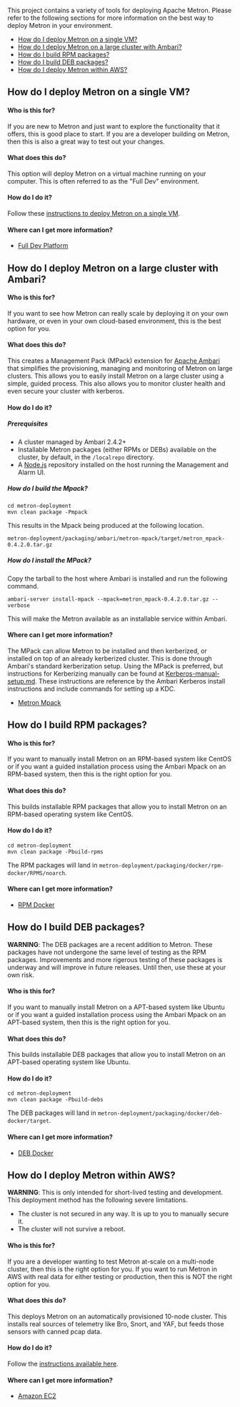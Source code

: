 This project contains a variety of tools for deploying Apache Metron.  Please refer to the following sections for more information on the best way to deploy Metron in your environment.

 * [How do I deploy Metron on a single VM?](#how-do-i-deploy-metron-on-a-single-vm)
 * [How do I deploy Metron on a large cluster with Ambari?](#how-do-i-deploy-metron-on-a-large-cluster-with-ambari)
 * [How do I build RPM packages?](#how-do-i-build-rpm-packages)
 * [How do I build DEB packages?](#how-do-i-build-deb-packages)
 * [How do I deploy Metron within AWS?](#how-do-i-deploy-metron-within-aws)

## How do I deploy Metron on a single VM?

#### Who is this for?

If you are new to Metron and just want to explore the functionality that it offers, this is good place to start.  If you are a developer building on Metron, then this is also a great way to test out your changes.

#### What does this do?

This option will deploy Metron on a virtual machine running on your computer.  This is often referred to as the "Full Dev" environment.  

#### How do I do it?
Follow these [instructions to deploy Metron on a single VM](vagrant/full-dev-platform/README.md).

#### Where can I get more information?
* [Full Dev Platform](vagrant/full-dev-platform)

## How do I deploy Metron on a large cluster with Ambari?

#### Who is this for?

If you want to see how Metron can really scale by deploying it on your own hardware, or even in your own cloud-based environment, this is the best option for you.

#### What does this do?

This creates a Management Pack (MPack) extension for [Apache Ambari](https://ambari.apache.org/) that simplifies the provisioning, managing and monitoring of Metron on large clusters.  This allows you to easily install Metron on a large cluster using a simple, guided process.  This also allows you to monitor cluster health and even secure your cluster with kerberos.

#### How do I do it?

##### Prerequisites

- A cluster managed by Ambari 2.4.2+
- Installable Metron packages (either RPMs or DEBs) available on the cluster, by default, in the `/localrepo` directory.  
- A [Node.js](https://nodejs.org/en/download/package-manager/) repository installed on the host running the Management and Alarm UI.

##### How do I build the Mpack?

```
cd metron-deployment
mvn clean package -Pmpack
```

This results in the Mpack being produced at the following location.
```
metron-deployment/packaging/ambari/metron-mpack/target/metron_mpack-0.4.2.0.tar.gz
```

##### How do I install the MPack?

Copy the tarball to the host where Ambari is installed and run the following command.

```
ambari-server install-mpack --mpack=metron_mpack-0.4.2.0.tar.gz --verbose
```

This will make the Metron available as an installable service within Ambari.

#### Where can I get more information?

The MPack can allow Metron to be installed and then kerberized, or installed on top of an already kerberized cluster.  This is done through Ambari's standard kerberization setup.  Using the MPack is preferred, but instructions for Kerberizing manually can be found at [Kerberos-manual-setup.md](Kerberos-manual-setup.md). These instructions are reference by the Ambari Kerberos install instructions and include commands for setting up a KDC.

* [Metron Mpack](packaging/ambari/metron-mpack)

## How do I build RPM packages?

#### Who is this for?
If you want to manually install Metron on an RPM-based system like CentOS or if you want a guided installation process using the Ambari Mpack on an RPM-based system, then this is the right option for you.

#### What does this do?
This builds installable RPM packages that allow you to install Metron on an RPM-based operating system like CentOS.

#### How do I do it?
```
cd metron-deployment
mvn clean package -Pbuild-rpms
```

The RPM packages will land in `metron-deployment/packaging/docker/rpm-docker/RPMS/noarch`.   

#### Where can I get more information?

* [RPM Docker](packaging/docker/rpm-docker)

## How do I build DEB packages?

**WARNING**: The DEB packages are a recent addition to Metron.  These packages have not undergone the same level of testing as the RPM packages.  Improvements and more rigerous testing of these packages is underway and will improve in future releases.  Until then, use these at your own risk.

#### Who is this for?
If you want to manually install Metron on a APT-based system like Ubuntu or if you want a guided installation process using the Ambari Mpack on an APT-based system, then this is the right option for you.

#### What does this do?
This builds installable DEB packages that allow you to install Metron on an APT-based operating system like Ubuntu.

#### How do I do it?
```
cd metron-deployment
mvn clean package -Pbuild-debs
```

The DEB packages will land in `metron-deployment/packaging/docker/deb-docker/target`.  

#### Where can I get more information?
* [DEB Docker](packaging/docker/deb-docker)


## How do I deploy Metron within AWS?

**WARNING**: This is only intended for short-lived testing and development.  This deployment method has the following severe limitations.
* The cluster is not secured in any way. It is up to you to manually secure it.  
* The cluster will not survive a reboot.

#### Who is this for?
If you are a developer wanting to test Metron at-scale on a multi-node cluster, then this is the right option for you.  If you want to run Metron in AWS with real data for either testing or production, then this is NOT the right option for you.

#### What does this do?
This deploys Metron on an automatically provisioned 10-node cluster.  This installs real sources of telemetry like Bro, Snort, and YAF, but feeds those sensors with canned pcap data.

#### How do I do it?
Follow the [instructions available here](amazon-ec2/README.md).  

#### Where can I get more information?
* [Amazon EC2](amazon-ec2)
